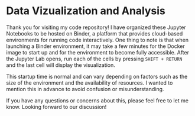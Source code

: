 # Data Vizualization and Analysis

Thank you for visiting my code repository! I have organized these Jupyter Notebooks to be hosted on Binder, a platform that provides cloud-based environments for running code interactively. One thing to note is that when launching a Binder environment, it may take a few minutes for the Docker image to start up and for the environment to become fully accessible. After the Jupyter Lab opens, run each of the cells by pressing `SHIFT + RETURN` and the last cell will display the visualization.

This startup time is normal and can vary depending on factors such as the size of the environment and the availability of resources. I wanted to mention this in advance to avoid confusion or misunderstanding.

If you have any questions or concerns about this, please feel free to let me know. Looking forward to our discussion!
